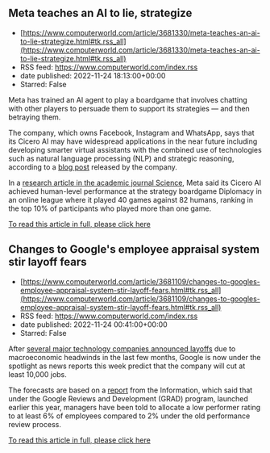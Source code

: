 ## Meta teaches an AI to lie, strategize
 - [https://www.computerworld.com/article/3681330/meta-teaches-an-ai-to-lie-strategize.html#tk.rss_all](https://www.computerworld.com/article/3681330/meta-teaches-an-ai-to-lie-strategize.html#tk.rss_all)
 - RSS feed: https://www.computerworld.com/index.rss
 - date published: 2022-11-24 18:13:00+00:00
 - Starred: False

<article>
	<section class="page">
<p>Meta has trained an AI agent to play a boardgame that involves chatting with other players to persuade them to support its strategies — and then betraying them.</p><p>The company, which owns Facebook, Instagram and WhatsApp, says that its Cicero AI may have widespread applications in the near future including developing smarter virtual assistants with the combined use of technologies such as natural language processing (NLP) and strategic reasoning, according to a <a href="https://about.fb.com/news/2022/11/cicero-ai-that-can-collaborate-and-negotiate-with-you/" rel="nofollow">blog post</a> released by the company.  </p><p>In a <a href="https://www.science.org/doi/10.1126/science.ade9097" rel="nofollow">research article in the academic journal Science</a>, Meta said its Cicero AI achieved human-level performance at the strategy boardgame Diplomacy in an online league where it played 40 games against 82 humans, ranking in the top 10% of participants who played more than one game.</p><p class="jumpTag"><a href="https://www.computerworld.com/article/3681330/meta-teaches-an-ai-to-lie-strategize.html#jump">To read this article in full, please click here</a></p></section></article>

## Changes to Google's employee appraisal system stir layoff fears
 - [https://www.computerworld.com/article/3681109/changes-to-googles-employee-appraisal-system-stir-layoff-fears.html#tk.rss_all](https://www.computerworld.com/article/3681109/changes-to-googles-employee-appraisal-system-stir-layoff-fears.html#tk.rss_all)
 - RSS feed: https://www.computerworld.com/index.rss
 - date published: 2022-11-24 00:41:00+00:00
 - Starred: False

<article>
	<section class="page">
<p>After <a href="https://www.computerworld.com/article/3679733/tech-layoffs-in-2022-a-timeline.html">several major technology companies announced layoffs</a> due to macroeconomic headwinds in the last few months, Google is now under the spotlight as news reports this week predict that the company will cut at least 10,000 jobs.</p><p>The forecasts are based on a <a href="https://www.theinformation.com/articles/10-000-google-employees-could-be-rated-as-low-performers" rel="nofollow">report</a> from the Information, which said that under the Google Reviews and Development (GRAD) program, launched earlier this year, managers have been told to allocate a low performer rating to at least 6% of employees compared to 2% under the old performance review process.   </p><p class="jumpTag"><a href="https://www.computerworld.com/article/3681109/changes-to-googles-employee-appraisal-system-stir-layoff-fears.html#jump">To read this article in full, please click here</a></p></section></article>
